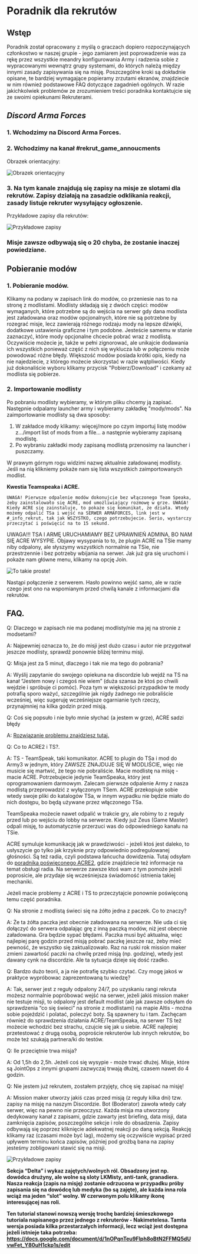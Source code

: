 # Poradnik dla rekrutów

## Wstęp

Poradnik został opracowany z myślą o graczach dopiero rozpoczynających członkostwo w naszej grupie - jego zamiarem jest poprowadzenie was za rękę przez wszystkie meandry konfigurowania Army i radzenia sobie z wypracowanymi wewnątrz grupy systemami, do których należą między innymi zasady zapisywania się na misję. Poszczególne kroki są dokładnie opisane, te bardziej wymagające popieramy zrzutami ekranów, znajdziecie w nim również podstawowe FAQ dotyczące zagadnień ogólnych. W razie jakichkolwiek problemów ze zrozumieniem treści poradnika kontaktujcie się ze swoimi opiekunami Rekruterami.

## *Discord Arma Forces*

### 1. Wchodzimy na Discord Arma Forces.


### 2. Wchodzimy na kanał #rekrut_game_annoucments



Obrazek orientacyjny:


![Obrazek orientacyjny](../_data/guides/rookie/rookie1.png)


### 3. Na tym kanale znajdują się zapisy na misje ze slotami dla rekrutów. Zapisy działają na zasadzie odklikania reakcji, zasady listuje rekruter wysyłający ogłoszenie. 

Przykładowe zapisy dla rekrutów:

![Przykładowe zapisy](../_data/guides/rookie/rookie2.png)

### Misje zawsze odbywają się o 20 chyba, że zostanie inaczej powiedziane.


## Pobieranie modów

### 1. Pobieranie modów.

Klikamy na podany w zapisach link do modów, co przeniesie nas to na stronę z modlistami. Modlisty składają się z dwóch części: modów wymaganych, które potrzebne są do wejścia na serwer gdy dana modlista jest załadowana oraz modów opcjonalnych, które nie są potrzebne by rozegrać misje, lecz zawierają różnego rodzaju mody na lepsze dźwięki, dodatkowe ustawienia graficzne i tym podobne. Jesteście samemu w stanie zaznaczyć, które mody opcjonalne chcecie pobrać wraz z modlistą. Oczywiście możecie je, także w pełni zignorować, ale unikajcie dodawania ich wszystkich ponieważ część z nich się wyklucza lub w połączeniu może powodować różne błędy. Większość modów posiada krótki opis, kiedy na nie najedziecie, z którego możecie skorzystać w razie wątpliwości. Kiedy już dokonaliście wyboru klikamy przycisk "Pobierz/Download" i czekamy aż modlista się pobierze.

### 2. Importowanie modlisty

Po pobraniu modlisty wybieramy, w którym pliku chcemy ją zapisać. Następnie odpalamy launcher army i wybieramy zakładkę "mody/mods". Na zaimportowanie modlisty są dwa sposoby:
1. W zakładce mody klikamy: więcej/more po czym importuj listę modów z.../import list of mods from a file... a następnie wybieramy zapisaną modlistę.
2. Po wybraniu zakładki mody zapisaną modlistą przenosimy na launcher i puszczamy. 

W prawym górnym rogu widzimi nazwę aktualnie załadowanej modlisty. Jeśli na nią klikniemy pokaże nam się lista wszystkich zaimportowanych modlist.

**Kwestia Teamspeaka i ACRE.**

	UWAGA! Pierwsze odpalenie modów dokonujcie bez włączonego Team Speaka, żeby zainstalowało się ACRE, mod umożliwiający rozmowę w grze. UWAGA! Kiedy ACRE się zainstaluje, to pokaże się komunikat, że działa. Wtedy możemy odpalić TSa i wejść na SERWER ARMAFORCES, link jest w #_info_rekrut, tak jak WSZYSTKO, czego potrzebujecie. Serio, wystarczy przeczytać i poświęcić na to 15 sekund.

UWAGA!!! TSA I ARMĘ URUCHAMIAMY BEZ UPRAWNIEŃ ADMINA, BO NAM SIĘ ACRE WYSYPIE. Objawy wysypania to to, że plugin ACRE na TSie mamy niby odpalony, ale słyszymy wszystkich normalnie na TSie, nie przestrzennie i bez potrzeby wbijania na serwer.
Jak już gra się uruchomi i pokaże nam główne menu, klikamy na opcję Join.

![To takie proste!](../_data/guides/rookie/rookie3.png/)

Nastąpi połączenie z serwerem. Hasło powinno wejść samo, ale w razie czego jest ono na wspomianym przed chwilą kanale z informacjami dla rekrutów.













## **FAQ.**
Q: Dlaczego w zapisach nie ma podanej modlisty/nie ma jej na stronie z modsetami?

A: Najpewniej oznacza to, że do misji jest dużo czasu i autor nie przygotwał jeszcze modlisty, sprawdź ponownie bliżej terminu misji.

Q: Misja jest za 5 minut, dlaczego i tak nie ma tego do pobrania?

A: 
Wyślij zapytanie do swojego opiekuna na discordzie lub wejdź na TS na kanał “Jestem nowy i czegoś nie wiem” (duża szansa że ktoś po chwili wejdzie i spróbuje ci pomóc). Poza tym w większości przypadków te mody potrafią sporo ważyć, szczególnie jak nigdy żadnego nie pobraliście wcześniej, więc sugeruję wcześniejsze ogarnianie tych rzeczy, przynajmniej na kilka godzin przed misją. 

Q: Coś się popsuło i nie było mnie słychać (a jestem w grze), ACRE sadzi błędy

A: [Rozwiązanie problemu znajdziesz tutaj.](../troubleshooting/acre.md)

Q: Co to ACRE2 i TS?.

A: TS - TeamSpeak, taki komunikator. ACRE to plugin do TSa i mod do Army3 w jednym, który ZAWSZE ZNAJDUJE SIĘ W MODLIŚCIE, więc nie musicie się martwić, że tego nie pobraliście. Macie modlistę na misję - macie ACRE. Potrzebujecie jedynie TeamSpeaka, który jest oprogramowaniem darmowym. Zalecam pierwsze odpalenie Army z nasza modlistą przeprowadzić z wyłączonym TSem. ACRE przekopiuje sobie wtedy swoje pliki do katalogów TSa, w innym wypadku nie będzie miało do nich dostępu, bo będą używane przez włączonego TSa. 

TeamSpeaka możecie nawet odpalić w trakcie gry, ale robimy to z reguły przed lub po wejściu do lobby na serwerze. Kiedy już Zeus (Game Master) odpali misję, to automatycznie przerzuci was do odpowiedniego kanału na TSie.

ACRE symuluje komunikację jak w prawdziwości - jeżeli ktoś jest daleko, to usłyszycie go tylko jak krzyknie przy odpowiednio podregulowanej głośności. Są też radia, czyli podstawa łańcucha dowidzenia. Tutaj odsyłam do [poradnika poświęconego ACRE2](../guides/acre), gdzie znajdziecie też informacje na temat obsługi radia. Na serwerze zawsze ktoś wam z tym pomoże jeżeli poprosicie, ale przydaje się wcześniejsza świadomość istnienia takiej mechaniki.

Jeżeli macie problemy z ACRE i TS to przeczytajcie ponownie poświęconą temu część poradnika.

Q: Na stronie z modlistą świeci się na żółto jedna z paczek. Co to znaczy?

A: Że ta żółta paczka jest obecnie załadowana na serwerze. Nie uda ci się dołączyć do serwera odpalając grę z inną paczką modów, niż jest obecnie załadowana. Gra będzie sypać błędami. Paczka musi być aktualna, więc najlepiej parę godzin przed misją pobrać paczkę jeszcze raz, żeby mieć pewność, że wszystko się zaktualizowało. Raz na ruski rok mission maker zmieni zawartość paczki na chwilę przed misją (np. godzinę), wtedy jest dawany cynk na discordzie. Ale ta sytuacja dzieje się dość rzadko.

Q: Bardzo dużo teorii, a ja nie potrafię szybko czytać. Czy mogę jakoś w praktyce wypróbowac zaprezentowaną tu wiedzę?

A: Tak, serwer jest z reguły odpalony 24/7, po uzyskaniu rangi rekruta możesz normalnie popróbować wejść na serwer, jeżeli jakiś mission maker nie testuje misji, to odpalony jest default modlist (ale jak zawsze odsyłam do sprawdzenia “co się świeci” na stronie z  modlistami) na mapie Altis - można sobie pojeździć i polatać, poleczyć boty. Są spawnery tu i tam.
Zachęcam również do sprawdzenia działania ACRE/TeamSpeaka, na serwer TS też możecie wchodzić bez strachu, czujcie się jak u siebie. ACRE najlepiej przetestować z drugą osobą, poproście rekruterów lub innych rekrutów, bo może też szukają partnera/ki do testów.

Q: Ile przeciętnie trwa misja?

A: Od 1,5h do 2,5h. Jeżeli coś się wysypie - może trwać dłużej. Misje, które są JointOps z innymi grupami zazwyczaj trwają dłużej, czasem nawet do 4 godzin.














Q: Nie jestem już rekrutem, zostałem przyjęty, chcę się zapisać na misję!

A: Mission maker utworzy jakiś czas przed misją (z reguły kilka dni) tzw. zapisy na misję na naszym Discordzie. Bot (Boderator) zawoła wtedy cały serwer, więc na pewno nie przeoczysz. Każda misja ma utworzony dedykowany kanał z zapisami, gdzie zawarty jest briefing, data misji, data zamknięcia zapisów, poszczególne sekcje i role do obsadzenia. Zapisy odbywają się poprzez kliknięcie adekwatnej reakcji po daną sekcją. Reakcję klikamy raz (czasami może być lag), możemy się oczywiście wypisać przed upływem terminu końca zapisów, później pod groźbą bana na zapisy jesteśmy zobligowani stawić się na misji.

![Przykładowe zapisy](../_data/guides/rookie/rookie4.png)

**Sekcja “Delta” i wykaz zajętych/wolnych ról. Obsadzony jest np. dowódca drużyny, ale wolne są sloty LKMisty, anti-tank, granadiera. Nasza reakcja (zapis na misję) zostanie odrzucona w przypadku próby zapisania się na dowódcę lub medyka (bo są zajęte), ale każda inna rola wciąż ma jeden “slot” wolny. W czerwonym polu klikamy ikonę interesującej nas roli.**

**Ten tutorial stanowi nowszą wersję trochę bardziej śmieszkowego tutoriala napisanego przez jednego z rekruterów - Nakimetelesa. Tamta wersja posiada kilka przestarzałych informacji, lecz wciąż jest dostępna jeżeli istnieje taka potrzeba: https://docs.google.com/document/d/1nOPqnTeu9Flph8oBtN2FFMQ5dUvwFet_Y80uH1ckp1s/edit**